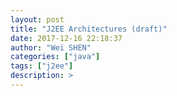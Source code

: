```yaml
---
layout: post
title: "J2EE Architectures (draft)"
date: 2017-12-16 22:18:37
author: "Wei SHEN"
categories: ["java"]
tags: ["j2ee"]
description: >
---
```

